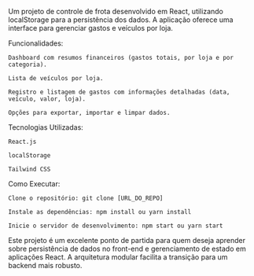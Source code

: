
Um projeto de controle de frota desenvolvido em React, utilizando localStorage para a persistência dos dados. A aplicação oferece uma interface para gerenciar gastos e veículos por loja.

Funcionalidades:

    Dashboard com resumos financeiros (gastos totais, por loja e por categoria).

    Lista de veículos por loja.

    Registro e listagem de gastos com informações detalhadas (data, veículo, valor, loja).

    Opções para exportar, importar e limpar dados.

Tecnologias Utilizadas:

    React.js

    localStorage

    Tailwind CSS


Como Executar:

    Clone o repositório: git clone [URL_DO_REPO]

    Instale as dependências: npm install ou yarn install

    Inicie o servidor de desenvolvimento: npm start ou yarn start

Este projeto é um excelente ponto de partida para quem deseja aprender sobre persistência de dados no front-end e gerenciamento de estado em aplicações React. A arquitetura modular facilita a transição para um backend mais robusto.

